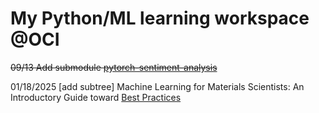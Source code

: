 # My Python/ML learning workspace @OCI

~~09/13 Add submodule [pytorch-sentiment-analysis](https://github.com/bentrevett/pytorch-sentiment-analysis)~~

01/18/2025 [add subtree] Machine Learning for Materials Scientists: An Introductory Guide toward [Best Practices](https://github.com/anthony-wang/BestPractices) 
